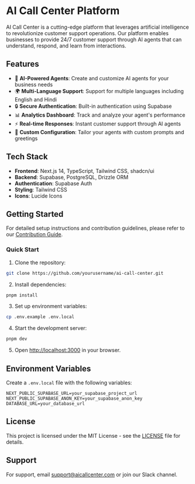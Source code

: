 # AI Call Center Platform

AI Call Center is a cutting-edge platform that leverages artificial intelligence to revolutionize customer support operations. Our platform enables businesses to provide 24/7 customer support through AI agents that can understand, respond, and learn from interactions.

## Features

- 🤖 **AI-Powered Agents**: Create and customize AI agents for your business needs
- 🌍 **Multi-Language Support**: Support for multiple languages including English and Hindi
- 🔒 **Secure Authentication**: Built-in authentication using Supabase
- 📊 **Analytics Dashboard**: Track and analyze your agent's performance
- ⚡ **Real-time Responses**: Instant customer support through AI agents
- 🎯 **Custom Configuration**: Tailor your agents with custom prompts and greetings

## Tech Stack

- **Frontend**: Next.js 14, TypeScript, Tailwind CSS, shadcn/ui
- **Backend**: Supabase, PostgreSQL, Drizzle ORM
- **Authentication**: Supabase Auth
- **Styling**: Tailwind CSS
- **Icons**: Lucide Icons

## Getting Started

For detailed setup instructions and contribution guidelines, please refer to our [Contribution Guide](./instructions/CONTRIBUTING.md).

### Quick Start

1. Clone the repository:
```bash
git clone https://github.com/yourusername/ai-call-center.git
```

2. Install dependencies:
```bash
pnpm install
```

3. Set up environment variables:
```bash
cp .env.example .env.local
```

4. Start the development server:
```bash
pnpm dev
```

5. Open [http://localhost:3000](http://localhost:3000) in your browser.

## Environment Variables

Create a `.env.local` file with the following variables:

```env
NEXT_PUBLIC_SUPABASE_URL=your_supabase_project_url
NEXT_PUBLIC_SUPABASE_ANON_KEY=your_supabase_anon_key
DATABASE_URL=your_database_url
```

## License

This project is licensed under the MIT License - see the [LICENSE](LICENSE) file for details.

## Support

For support, email support@aicallcenter.com or join our Slack channel.
